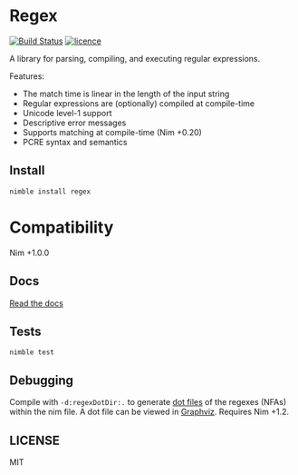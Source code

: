 # Regex

[![Build Status](https://img.shields.io/github/actions/workflow/status/nitely/nim-regex/ci.yml?style=flat-square)](https://github.com/nitely/nim-regex/actions?query=workflow%3ACI)
[![licence](https://img.shields.io/github/license/nitely/nim-regex.svg?style=flat-square)](https://raw.githubusercontent.com/nitely/nim-regex/master/LICENSE)

A library for parsing, compiling, and executing regular expressions.

Features:

* The match time is linear in the length of the input string
* Regular expressions are (optionally) compiled at compile-time
* Unicode level-1 support
* Descriptive error messages
* Supports matching at compile-time (Nim +0.20)
* PCRE syntax and semantics

## Install

```
nimble install regex
```

# Compatibility

Nim +1.0.0

## Docs

[Read the docs](https://nitely.github.io/nim-regex/)

## Tests

```
nimble test
```

## Debugging

Compile with `-d:regexDotDir:.` to generate [dot files](https://en.wikipedia.org/wiki/DOT_(graph_description_language)) of the regexes (NFAs) within the nim file. A dot file can be viewed in [Graphviz](https://dreampuf.github.io/GraphvizOnline/). Requires Nim +1.2.

## LICENSE

MIT
